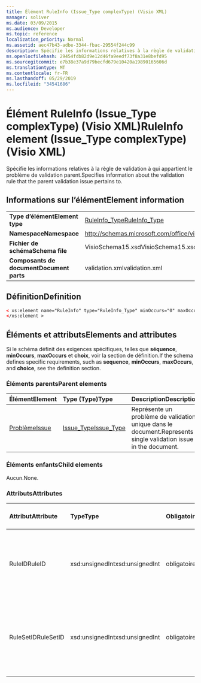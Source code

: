 ```yaml
---
title: Élément RuleInfo (Issue_Type complexType) (Visio XML)
manager: soliver
ms.date: 03/09/2015
ms.audience: Developer
ms.topic: reference
localization_priority: Normal
ms.assetid: aec47b43-adbe-3344-fbac-29554f244c99
description: Spécifie les informations relatives à la règle de validation à qui appartient le problème de validation parent.
ms.openlocfilehash: 29454fdb82d9e12d46fa9eedf73f8a31e8befd95
ms.sourcegitcommit: e7b38e37a9d79becfd679e10420a19890165606d
ms.translationtype: MT
ms.contentlocale: fr-FR
ms.lasthandoff: 05/29/2019
ms.locfileid: "34541686"
---
```

# <a name="ruleinfo-element-issue_type-complextype-visio-xml"></a><span data-ttu-id="b2672-103">Élément RuleInfo (Issue_Type complexType) (Visio XML)</span><span class="sxs-lookup"><span data-stu-id="b2672-103">RuleInfo element (Issue_Type complexType) (Visio XML)</span></span>

<span data-ttu-id="b2672-104">Spécifie les informations relatives à la règle de validation à qui appartient le problème de validation parent.</span><span class="sxs-lookup"><span data-stu-id="b2672-104">Specifies information about the validation rule that the parent validation issue pertains to.</span></span>
  
## <a name="element-information"></a><span data-ttu-id="b2672-105">Informations sur l’élément</span><span class="sxs-lookup"><span data-stu-id="b2672-105">Element information</span></span>

|||
|:-----|:-----|
|<span data-ttu-id="b2672-106">**Type d’élément**</span><span class="sxs-lookup"><span data-stu-id="b2672-106">**Element type**</span></span> <br/> |[<span data-ttu-id="b2672-107">RuleInfo_Type</span><span class="sxs-lookup"><span data-stu-id="b2672-107">RuleInfo_Type</span></span>](ruleinfo_type-complextypevisio-xml.md) <br/> |
|<span data-ttu-id="b2672-108">**Namespace**</span><span class="sxs-lookup"><span data-stu-id="b2672-108">**Namespace**</span></span> <br/> |http://schemas.microsoft.com/office/visio/2012/main  <br/> |
|<span data-ttu-id="b2672-109">**Fichier de schéma**</span><span class="sxs-lookup"><span data-stu-id="b2672-109">**Schema file**</span></span> <br/> |<span data-ttu-id="b2672-110">VisioSchema15.xsd</span><span class="sxs-lookup"><span data-stu-id="b2672-110">VisioSchema15.xsd</span></span>  <br/> |
|<span data-ttu-id="b2672-111">**Composants de document**</span><span class="sxs-lookup"><span data-stu-id="b2672-111">**Document parts**</span></span> <br/> |<span data-ttu-id="b2672-112">validation.xml</span><span class="sxs-lookup"><span data-stu-id="b2672-112">validation.xml</span></span>  <br/> |
   
## <a name="definition"></a><span data-ttu-id="b2672-113">Définition</span><span class="sxs-lookup"><span data-stu-id="b2672-113">Definition</span></span>

```XML
< xs:element name="RuleInfo" type="RuleInfo_Type" minOccurs="0" maxOccurs="1" >
</xs:element >
```

## <a name="elements-and-attributes"></a><span data-ttu-id="b2672-114">Éléments et attributs</span><span class="sxs-lookup"><span data-stu-id="b2672-114">Elements and attributes</span></span>

<span data-ttu-id="b2672-115">Si le schéma définit des exigences spécifiques, telles que **séquence**, **minOccurs**, **maxOccurs** et **choix**, voir la section de définition.</span><span class="sxs-lookup"><span data-stu-id="b2672-115">If the schema defines specific requirements, such as **sequence**, **minOccurs**, **maxOccurs**, and **choice**, see the definition section.</span></span> 
  
### <a name="parent-elements"></a><span data-ttu-id="b2672-116">Éléments parents</span><span class="sxs-lookup"><span data-stu-id="b2672-116">Parent elements</span></span>

|<span data-ttu-id="b2672-117">**Élément**</span><span class="sxs-lookup"><span data-stu-id="b2672-117">**Element**</span></span>|<span data-ttu-id="b2672-118">**Type (Type)**</span><span class="sxs-lookup"><span data-stu-id="b2672-118">**Type**</span></span>|<span data-ttu-id="b2672-119">**Description**</span><span class="sxs-lookup"><span data-stu-id="b2672-119">**Description**</span></span>|
|:-----|:-----|:-----|
|[<span data-ttu-id="b2672-120">Problème</span><span class="sxs-lookup"><span data-stu-id="b2672-120">Issue</span></span>](issue-element-issues_type-complextypevisio-xml.md) <br/> |[<span data-ttu-id="b2672-121">Issue_Type</span><span class="sxs-lookup"><span data-stu-id="b2672-121">Issue_Type</span></span>](issue_type-complextypevisio-xml.md) <br/> |<span data-ttu-id="b2672-122">Représente un problème de validation unique dans le document.</span><span class="sxs-lookup"><span data-stu-id="b2672-122">Represents a single validation issue in the document.</span></span>  <br/> |
   
### <a name="child-elements"></a><span data-ttu-id="b2672-123">Éléments enfants</span><span class="sxs-lookup"><span data-stu-id="b2672-123">Child elements</span></span>

<span data-ttu-id="b2672-124">Aucun.</span><span class="sxs-lookup"><span data-stu-id="b2672-124">None.</span></span>
  
### <a name="attributes"></a><span data-ttu-id="b2672-125">Attributs</span><span class="sxs-lookup"><span data-stu-id="b2672-125">Attributes</span></span>

|<span data-ttu-id="b2672-126">**Attribut**</span><span class="sxs-lookup"><span data-stu-id="b2672-126">**Attribute**</span></span>|<span data-ttu-id="b2672-127">**Type**</span><span class="sxs-lookup"><span data-stu-id="b2672-127">**Type**</span></span>|<span data-ttu-id="b2672-128">**Obligatoire**</span><span class="sxs-lookup"><span data-stu-id="b2672-128">**Required**</span></span>|<span data-ttu-id="b2672-129">**Description**</span><span class="sxs-lookup"><span data-stu-id="b2672-129">**Description**</span></span>|<span data-ttu-id="b2672-130">**Valeurs possibles**</span><span class="sxs-lookup"><span data-stu-id="b2672-130">**Possible values**</span></span>|
|:-----|:-----|:-----|:-----|:-----|
|<span data-ttu-id="b2672-131">RuleID</span><span class="sxs-lookup"><span data-stu-id="b2672-131">RuleID</span></span>  <br/> |<span data-ttu-id="b2672-132">xsd:unsignedInt</span><span class="sxs-lookup"><span data-stu-id="b2672-132">xsd:unsignedInt</span></span>  <br/> |<span data-ttu-id="b2672-133">obligatoire</span><span class="sxs-lookup"><span data-stu-id="b2672-133">required</span></span>  <br/> |<span data-ttu-id="b2672-134">Spécifie l’identificateur unique de la règle de validation à qui appartient le problème parent.</span><span class="sxs-lookup"><span data-stu-id="b2672-134">Specifies the unique identifier of the validation rule that the parent issue pertains to.</span></span>  <br/> |<span data-ttu-id="b2672-135">Valeurs du type xsd:unsignedInt.</span><span class="sxs-lookup"><span data-stu-id="b2672-135">Values of the xsd:unsignedInt type.</span></span>  <br/> |
|<span data-ttu-id="b2672-136">RuleSetID</span><span class="sxs-lookup"><span data-stu-id="b2672-136">RuleSetID</span></span>  <br/> |<span data-ttu-id="b2672-137">xsd:unsignedInt</span><span class="sxs-lookup"><span data-stu-id="b2672-137">xsd:unsignedInt</span></span>  <br/> |<span data-ttu-id="b2672-138">obligatoire</span><span class="sxs-lookup"><span data-stu-id="b2672-138">required</span></span>  <br/> |<span data-ttu-id="b2672-139">Spécifie l’identificateur unique de l’ensemble de règles de validation à qui appartient le problème parent.</span><span class="sxs-lookup"><span data-stu-id="b2672-139">Specifies the unique identifier of the validation rule set that the parent issue pertains to.</span></span>  <br/> |<span data-ttu-id="b2672-140">Valeurs du type xsd:unsignedInt.</span><span class="sxs-lookup"><span data-stu-id="b2672-140">Values of the xsd:unsignedInt type.</span></span>  <br/> |
   

